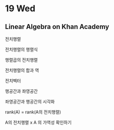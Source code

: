 # 19 Wed

## Linear Algebra on Khan Academy <a id="linear-algebra-on-khan-academy"></a>

전치행렬

전치행렬의 행렬식

행렬곱의 전치행렬

전치행렬의 합과 역

전치벡터

행공간과 좌영공간

좌영공간과 행공간의 시각화

rank\(A\) = rank\(A의 전치행렬\)

A의 전치행렬 x A 의 가역성 확인하기









